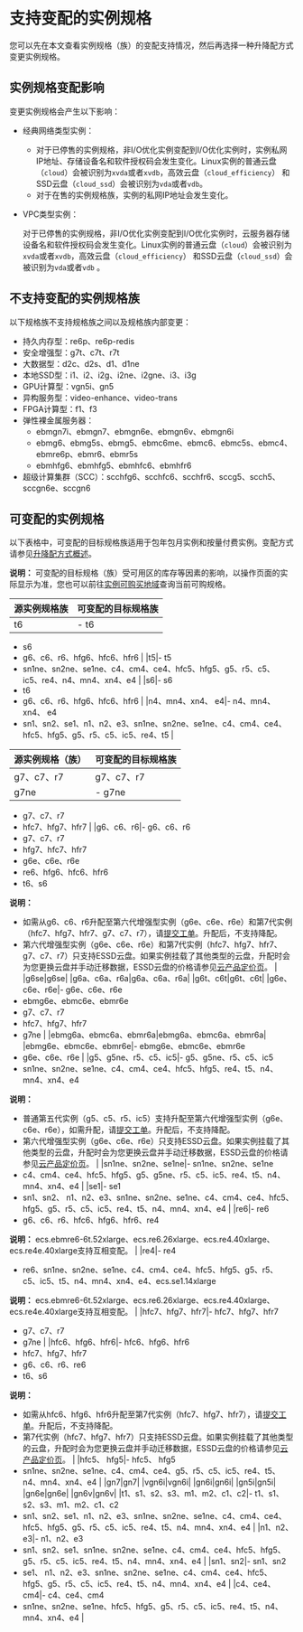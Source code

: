 # 支持变配的实例规格

您可以先在本文查看实例规格（族）的变配支持情况，然后再选择一种升降配方式变更实例规格。

## 实例规格变配影响

变更实例规格会产生以下影响：

-   经典网络类型实例：
    -   对于已停售的实例规格，非I/O优化实例变配到I/O优化实例时，实例私网IP地址、存储设备名和软件授权码会发生变化。Linux实例的普通云盘（`cloud`）会被识别为`xvda`或者`xvdb`，高效云盘（`cloud_efficiency`） 和SSD云盘（`cloud_ssd`）会被识别为`vda`或者`vdb`。
    -   对于在售的实例规格族，实例的私网IP地址会发生变化。
-   VPC类型实例：

    对于已停售的实例规格，非I/O优化实例变配到I/O优化实例时，云服务器存储设备名和软件授权码会发生变化。Linux实例的普通云盘（`cloud`）会被识别为`xvda`或者`xvdb`，高效云盘（`cloud_efficiency`） 和SSD云盘（`cloud_ssd`）会被识别为`vda`或者`vdb` 。


## 不支持变配的实例规格族

以下规格族不支持规格族之间以及规格族内部变更：

-   持久内存型：re6p、re6p-redis
-   安全增强型：g7t、c7t、r7t
-   大数据型：d2c、d2s、d1、d1ne
-   本地SSD型：i1、i2、i2g、i2ne、i2gne、i3、i3g
-   GPU计算型：vgn5i、gn5
-   异构服务型：video-enhance、video-trans
-   FPGA计算型：f1、f3
-   弹性裸金属服务器：
    -   ebmgn7i、ebmgn7、ebmgn6e、ebmgn6v、ebmgn6i
    -   ebmg6、ebmg5s、ebmg5、ebmc6me、ebmc6、ebmc5s、ebmc4、ebmre6p、ebmr6、ebmr5s
    -   ebmhfg6、ebmhfg5、ebmhfc6、ebmhfr6
-   超级计算集群（SCC）：scchfg6、scchfc6、scchfr6、sccg5、scch5、sccgn6e、sccgn6

## 可变配的实例规格

以下表格中，可变配的目标规格族适用于包年包月实例和按量付费实例。变配方式请参见[升降配方式概述](/cn.zh-CN/实例/升降配实例/升降配方式概述.md)。

**说明：** 可变配的目标规格（族）受可用区的库存等因素的影响，以操作页面的实际显示为准，您也可以前往[实例可购买地域](https://ecs-buy.aliyun.com/instanceTypes)查询当前可购规格。

|源实例规格族|可变配的目标规格族|
|------|---------|
|t6|-   t6
-   s6
-   g6、c6、r6、hfg6、hfc6、hfr6 |
|t5|-   t5
-   sn1ne、sn2ne、se1ne、c4、cm4、ce4、hfc5、hfg5、g5、r5、c5、ic5、re4、n4、mn4、xn4、e4 |
|s6|-   s6
-   t6
-   g6、c6、r6、hfg6、hfc6、hfr6 |
|n4、mn4、xn4、 e4|-   n4、mn4、xn4、 e4
-   sn1、sn2、se1、n1、n2、e3、sn1ne、sn2ne、se1ne、c4、cm4、ce4、hfc5、hfg5、g5、r5、c5、ic5、re4、t5 |

|源实例规格（族）|可变配的目标规格族|
|--------|---------|
|g7、c7、r7|g7、c7、r7|
|g7ne|-   g7ne
-   g7、c7、r7
-   hfc7、hfg7、hfr7 |
|g6、c6、r6|-   g6、c6、r6
-   g7、c7、r7
-   hfg7、hfc7、hfr7
-   g6e、c6e、r6e
-   re6、hfg6、hfc6、hfr6
-   t6、s6

**说明：**

-   如需从g6、c6、r6升配至第六代增强型实例（g6e、c6e、r6e）和第7代实例（hfc7、hfg7、hfr7、g7、c7、r7），请[提交工单](https://selfservice.console.aliyun.com/ticket/createIndex)。升配后，不支持降配。
-   第六代增强型实例（g6e、c6e、r6e）和第7代实例（hfc7、hfg7、hfr7、g7、c7、r7）只支持ESSD云盘。如果实例挂载了其他类型的云盘，升配时会为您更换云盘并手动迁移数据，ESSD云盘的价格请参见[云产品定价页](https://www.aliyun.com/price/product)。 |
|g6se|g6se|
|g6a、c6a、r6a|g6a、c6a、r6a|
|g6t、c6t|g6t、c6t|
|g6e、c6e、r6e|-   g6e、c6e、r6e
-   ebmg6e、ebmc6e、ebmr6e
-   g7、c7、r7
-   hfc7、hfg7、hfr7
-   g7ne |
|ebmg6a、ebmc6a、ebmr6a|ebmg6a、ebmc6a、ebmr6a|
|ebmg6e、ebmc6e、ebmr6e|-   ebmg6e、ebmc6e、ebmr6e
-   g6e、c6e、r6e |
|g5、g5ne、r5、c5、ic5|-   g5、g5ne、r5、c5、ic5
-   sn1ne、sn2ne、se1ne、c4、cm4、ce4、hfc5、hfg5、re4、t5、n4、mn4、xn4、e4

**说明：**

-   普通第五代实例（g5、c5、r5、ic5）支持升配至第六代增强型实例（g6e、c6e、r6e），如需升配，请[提交工单](https://selfservice.console.aliyun.com/ticket/createIndex)。升配后，不支持降配。
-   第六代增强型实例（g6e、c6e、r6e）只支持ESSD云盘。如果实例挂载了其他类型的云盘，升配时会为您更换云盘并手动迁移数据，ESSD云盘的价格请参见[云产品定价页](https://www.aliyun.com/price/product)。 |
|sn1ne、sn2ne、se1ne|-   sn1ne、sn2ne、se1ne
-   c4、cm4、ce4、hfc5、hfg5、g5、g5ne、r5、c5、ic5、re4、t5、n4、mn4、xn4、e4 |
|se1|-   se1
-   sn1、sn2、 n1、n2、e3、sn1ne、sn2ne、se1ne、c4、cm4、ce4、hfc5、hfg5、g5、r5、c5、ic5、re4、t5、n4、mn4、xn4、e4 |
|re6|-   re6
-   g6、c6、r6、hfc6、hfg6、hfr6、re4

**说明：** ecs.ebmre6-6t.52xlarge、ecs.re6.26xlarge、ecs.re4.40xlarge、ecs.re4e.40xlarge支持互相变配。 |
|re4|-   re4
-   re6、sn1ne、sn2ne、se1ne、c4、cm4、ce4、hfc5、hfg5、g5、r5、c5、ic5、t5、n4、mn4、xn4、e4、ecs.se1.14xlarge

**说明：** ecs.ebmre6-6t.52xlarge、ecs.re6.26xlarge、ecs.re4.40xlarge、ecs.re4e.40xlarge支持互相变配。 |
|hfc7、hfg7、hfr7|-   hfc7、hfg7、hfr7
-   g7、c7、r7
-   g7ne |
|hfc6、hfg6、hfr6|-   hfc6、hfg6、hfr6
-   hfc7、hfg7、hfr7
-   g6、c6、r6、re6
-   t6、s6

**说明：**

-   如需从hfc6、hfg6、hfr6升配至第7代实例（hfc7、hfg7、hfr7），请[提交工单](https://selfservice.console.aliyun.com/ticket/createIndex)。升配后，不支持降配。
-   第7代实例（hfc7、hfg7、hfr7）只支持ESSD云盘。如果实例挂载了其他类型的云盘，升配时会为您更换云盘并手动迁移数据，ESSD云盘的价格请参见[云产品定价页](https://www.aliyun.com/price/product)。 |
|hfc5、 hfg5|-   hfc5、 hfg5
-   sn1ne、sn2ne、se1ne、c4、cm4、ce4、g5、r5、c5、ic5、re4、t5、n4、mn4、xn4、e4 |
|gn7|gn7|
|vgn6i|vgn6i|
|gn6i|gn6i|
|gn5i|gn5i|
|gn6e|gn6e|
|gn6v|gn6v|
|t1、s1、s2、s3、m1、m2、c1、c2|-   t1、s1、s2、s3、m1、m2、c1、c2
-   sn1、sn2、se1、n1、n2、e3、sn1ne、sn2ne、se1ne、c4、cm4、ce4、hfc5、hfg5、g5、r5、c5、ic5、re4、t5、n4、mn4、xn4、e4 |
|n1、n2、e3|-   n1、n2、e3
-   sn1、sn2、se1、sn1ne、sn2ne、se1ne、c4、cm4、ce4、hfc5、hfg5、g5、r5、c5、ic5、re4、t5、n4、mn4、xn4、e4 |
|sn1、sn2|-   sn1、sn2
-   se1、 n1、n2、e3、sn1ne、sn2ne、se1ne、c4、cm4、ce4、hfc5、hfg5、g5、r5、c5、ic5、re4、t5、n4、mn4、xn4、e4 |
|c4、ce4、cm4|-   c4、ce4、cm4
-   sn1ne、sn2ne、se1ne、hfc5、hfg5、g5、r5、c5、ic5、re4、t5、n4、mn4、xn4、e4 |

